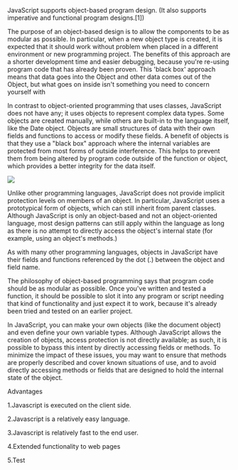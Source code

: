 JavaScript supports object-based program design. (It also supports imperative and functional program designs.[1])

The purpose of an object-based design is to allow the components to be as modular as possible. In particular, when a new object type is created, it is expected that it should work without problem when placed in a different environment or new programming project. The benefits of this approach are a shorter development time and easier debugging, because you're re-using program code that has already been proven. This 'black box' approach means that data goes into the Object and other data comes out of the Object, but what goes on inside isn't something you need to concern yourself with

In contrast to object-oriented programming that uses classes, JavaScript does not have any; it uses objects to represent complex data types. Some objects are created manually, while others are built-in to the language itself, like the Date object. Objects are small structures of data with their own fields and functions to access or modify these fields. A benefit of objects is that they use a "black box" approach where the internal variables are protected from most forms of outside interference. This helps to prevent them from being altered by program code outside of the function or object, which provides a better integrity for the data itself.

![](https://www.javatpoint.com/images/javascript/javascript_logo.png)

Unlike other programming languages, JavaScript does not provide implicit protection levels on members of an object. In particular, JavaScript uses a prototypical form of objects, which can still inherit from parent classes. Although JavaScript is only an object-based and not an object-oriented language, most design patterns can still apply within the language as long as there is no attempt to directly access the object's internal state (for example, using an object's methods.)

As with many other programming languages, objects in JavaScript have their fields and functions referenced by the dot (.) between the object and field name.

The philosophy of object-based programming says that program code should be as modular as possible. Once you've written and tested a function, it should be possible to slot it into any program or script needing that kind of functionality and just expect it to work, because it's already been tried and tested on an earlier project.

In JavaScript, you can make your own objects (like the document object) and even define your own variable types. Although JavaScript allows the creation of objects, access protection is not directly available; as such, it is possible to bypass this intent by directly accessing fields or methods. To minimize the impact of these issues, you may want to ensure that methods are properly described and cover known situations of use, and to avoid directly accessing methods or fields that are designed to hold the internal state of the object.

Advantages

1.Javascript is executed on the client side.

2.Javascript is a relatively easy language.

3.Javascript is relatively fast to the end user.

4.Extended functionality to web pages

5.Test


